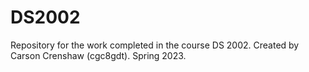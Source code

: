 # DS2002
Repository for the work completed in the course DS 2002. Created by Carson Crenshaw (cgc8gdt). Spring 2023. 
